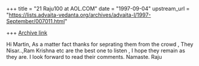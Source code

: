 +++
title = "21 Raju100 at AOL.COM"
date = "1997-09-04"
upstream_url = "https://lists.advaita-vedanta.org/archives/advaita-l/1997-September/007011.html"

+++
[Archive link](https://lists.advaita-vedanta.org/archives/advaita-l/1997-September/007011.html)

Hi Martin,
As a matter fact thanks for seprating them from the crowd , They Nisar..,Ram
Krishna  etc are the best one to listen , I hope they remain as they are. I
look forward to read their comments. Namaste. Raju

